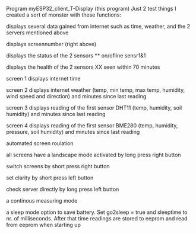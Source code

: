 Program myESP32_client_T-Display (this program) Just 2 test things I created a sort of monster with these functions:

displays several data gained from internet such as time, weather, and the 2 servers mentioned above

displays screennumber (right above)

displays the status of the 2 sensors ** on/ofline sensr1&1

displays the health of the 2 sensors XX seen within 70 minutes

screen 1 displays internet time

screen 2 displays internet weather (temp, min temp, max temp, humidity, wind speed and direction) and minutes since last reading

screen 3 displays reading of the first sensor DHT11 (temp, humidity, soil humidity) and minutes since last reading

screen 4 displays reading of the first sensor BME280 (temp, humidity, pressure, soil humidity) and minutes since last reading

automated screen roulation

all screens have a landscape mode activated by long press right button

switch screens by short press right button

set clarity by short press left button

check server directly by long press left button

a continous measuring mode

a sleep mode option to save battery. Set go2sleep = true and sleeptime to nr. of milliseconds. After that time readings are stored to eeprom and read from eeprom when starting up
